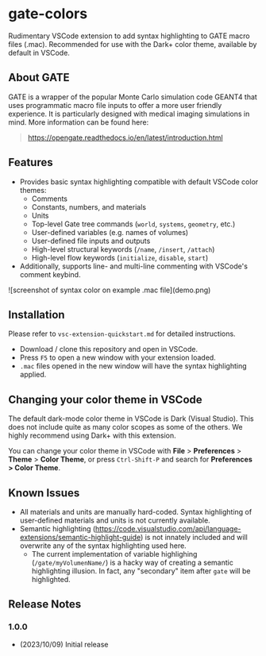 # gate-colors

Rudimentary VSCode extension to add syntax highlighting to GATE macro files (.mac). Recommended for use with the Dark+ color theme, available by default in VSCode.

## About GATE
GATE is a wrapper of the popular Monte Carlo simulation code GEANT4 that uses programmatic macro file inputs to offer a more user friendly experience. It is particularly designed with medical imaging simulations in mind. More information can be found here: 
> https://opengate.readthedocs.io/en/latest/introduction.html 

## Features

- Provides basic syntax highlighting compatible with default VSCode color themes:
    - Comments
    - Constants, numbers, and materials
    - Units
    - Top-level Gate tree commands (```world```, ```systems```, ```geometry```, etc.)
    - User-defined variables (e.g. names of volumes)
    - User-defined file inputs and outputs
    - High-level structural keywords (```/name```, ```/insert```, ```/attach```)
    - High-level flow keywords (```initialize```, ```disable```, ```start```)
- Additionally, supports line- and multi-line commenting with VSCode's comment keybind.

\!\[screenshot of syntax color on example .mac file\]\(demo.png\)

<!-- ## Requirements

If you have any requirements or dependencies, add a section describing those and how to install and configure them. -->

<!-- ## Extension Settings -->

<!-- Include if your extension adds any VS Code settings through the `contributes.configuration` extension point.

For example:

This extension contributes the following settings:

* `myExtension.enable`: Enable/disable this extension.
* `myExtension.thing`: Set to `blah` to do something. -->

## Installation
Please refer to ```vsc-extension-quickstart.md``` for detailed instructions.
- Download / clone this repository and open in VSCode.
- Press `F5` to open a new window with your extension loaded.
- `.mac` files opened in the new window will have the syntax highlighting applied.

## Changing your color theme in VSCode
The default dark-mode color theme in VSCode is Dark (Visual Studio). This does not include quite as many color scopes as some of the others. We highly recommend using Dark+ with this extension. 

You can change your color theme in VSCode with **File** > **Preferences** > **Theme** > **Color Theme**, or press ```Ctrl-Shift-P``` and search for **Preferences > Color Theme**.

## Known Issues
- All materials and units are manually hard-coded. Syntax highlighting of user-defined materials and units is not currently available.
- Semantic highlighting (https://code.visualstudio.com/api/language-extensions/semantic-highlight-guide) is not innately included and will overwrite any of the syntax highlighting used here.
    - The current implementation of variable highlighing (```/gate/myVolumenName/```) is a hacky way of creating a semantic highlighting illusion. In fact, any "secondary" item after ```gate``` will be highlighted.

## Release Notes


### 1.0.0
- (2023/10/09) Initial release